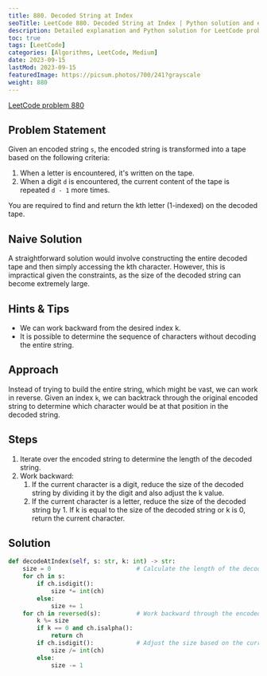 ```yaml
---
title: 880. Decoded String at Index
seoTitle: LeetCode 880. Decoded String at Index | Python solution and explanation
description: Detailed explanation and Python solution for LeetCode problem 880. Decoded String at Index.
toc: true
tags: [LeetCode]
categories: [Algorithms, LeetCode, Medium]
date: 2023-09-15
lastMod: 2023-09-15
featuredImage: https://picsum.photos/700/241?grayscale
weight: 880
---
```


[LeetCode problem 880](<https://leetcode.com/problems/decoded-string-at-index/>)

## Problem Statement

Given an encoded string `s`, the encoded string is transformed into a tape based on the following criteria:

1. When a letter is encountered, it's written on the tape.
2. When a digit `d` is encountered, the current content of the tape is repeated `d - 1` more times.

You are required to find and return the kth letter (1-indexed) on the decoded tape.

## Naive Solution

A straightforward solution would involve constructing the entire decoded tape and then simply accessing the kth character. However, this is impractical given the constraints, as the size of the decoded string can become extremely large.

## Hints & Tips

- We can work backward from the desired index k.
- It is possible to determine the sequence of characters without decoding the entire string.

## Approach

Instead of trying to build the entire string, which might be vast, we can work in reverse. Given an index `k`, we can backtrack through the original encoded string to determine which character would be at that position in the decoded string.

## Steps

1. Iterate over the encoded string to determine the length of the decoded string.
2. Work backward:
    1. If the current character is a digit, reduce the size of the decoded string by dividing it by the digit and also adjust the k value.
    2. If the current character is a letter, reduce the size of the decoded string by 1. If k is equal to the size of the decoded string or k is 0, return the current character.

## Solution

```python
def decodeAtIndex(self, s: str, k: int) -> str:
    size = 0                        # Calculate the length of the decoded string
    for ch in s:
        if ch.isdigit():
            size *= int(ch)
        else:
            size += 1
    for ch in reversed(s):          # Work backward through the encoded string
        k %= size
        if k == 0 and ch.isalpha():
            return ch
        if ch.isdigit():            # Adjust the size based on the current character
            size /= int(ch)
        else:
            size -= 1
```
